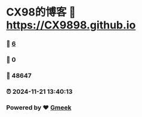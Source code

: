 # CX98的博客 :link: https://CX9898.github.io 
### :page_facing_up: [6](https://CX9898.github.io/tag.html) 
### :speech_balloon: 0 
### :hibiscus: 48647 
### :alarm_clock: 2024-11-21 13:40:13 
### Powered by :heart: [Gmeek](https://github.com/Meekdai/Gmeek)
